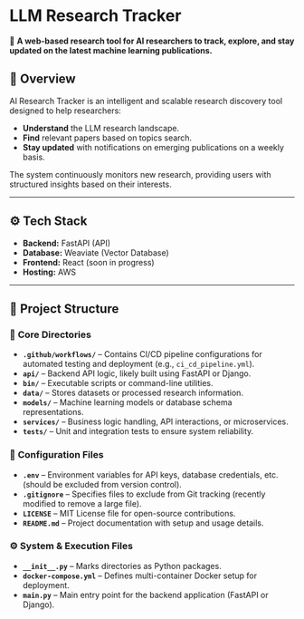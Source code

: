 # LLM Research Tracker  

📌 **A web-based research tool for AI researchers to track, explore, and stay updated on the latest machine learning publications.**  

## 🚀 Overview  
AI Research Tracker is an intelligent and scalable research discovery tool designed to help researchers:  
- **Understand** the LLM research landscape.  
- **Find** relevant papers based on topics search.  
- **Stay updated** with  notifications on emerging publications on a weekly basis. 

The system continuously monitors new research, providing users with structured insights based on their interests.  

---

## ⚙️ Tech Stack  
- **Backend:** FastAPI (API)  
- **Database:** Weaviate (Vector Database)  
- **Frontend:** React (soon in progress)
- **Hosting:** AWS 

---

## 📂 Project Structure  
### 🔧 **Core Directories**  
- **`.github/workflows/`** – Contains CI/CD pipeline configurations for automated testing and deployment (e.g., `ci_cd_pipeline.yml`).  
- **`api/`** – Backend API logic, likely built using FastAPI or Django.  
- **`bin/`** – Executable scripts or command-line utilities.  
- **`data/`** – Stores datasets or processed research information.  
- **`models/`** – Machine learning models or database schema representations.  
- **`services/`** – Business logic handling, API interactions, or microservices.  
- **`tests/`** – Unit and integration tests to ensure system reliability.  

### 📝 **Configuration Files**  
- **`.env`** – Environment variables for API keys, database credentials, etc. (should be excluded from version control).  
- **`.gitignore`** – Specifies files to exclude from Git tracking (recently modified to remove a large file).  
- **`LICENSE`** – MIT License file for open-source contributions.  
- **`README.md`** – Project documentation with setup and usage details.  

### ⚙️ **System & Execution Files**  
- **`__init__.py`** – Marks directories as Python packages.  
- **`docker-compose.yml`** – Defines multi-container Docker setup for deployment.  
- **`main.py`** – Main entry point for the backend application (FastAPI or Django).  

